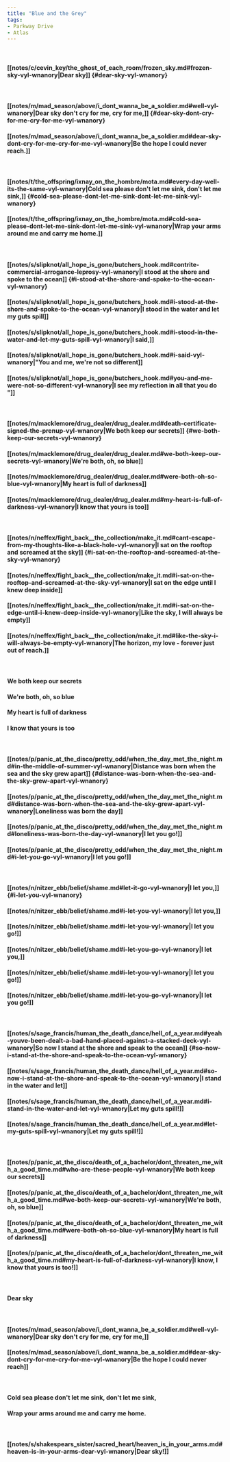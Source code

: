 ```yaml
---
title: "Blue and the Grey"
tags:
- Parkway Drive
- Atlas
---
```

&nbsp;
#### [[notes/c/cevin_key/the_ghost_of_each_room/frozen_sky.md#frozen-sky-vyl-wnanory|Dear sky]] {#dear-sky-vyl-wnanory}
&nbsp;
#### [[notes/m/mad_season/above/i_dont_wanna_be_a_soldier.md#well-vyl-wnanory|Dear sky don't cry for me, cry for me,]] {#dear-sky-dont-cry-for-me-cry-for-me-vyl-wnanory}
#### [[notes/m/mad_season/above/i_dont_wanna_be_a_soldier.md#dear-sky-dont-cry-for-me-cry-for-me-vyl-wnanory|Be the hope I could never reach.]]
&nbsp;
#### [[notes/t/the_offspring/ixnay_on_the_hombre/mota.md#every-day-well-its-the-same-vyl-wnanory|Cold sea please don't let me sink, don't let me sink,]] {#cold-sea-please-dont-let-me-sink-dont-let-me-sink-vyl-wnanory}
#### [[notes/t/the_offspring/ixnay_on_the_hombre/mota.md#cold-sea-please-dont-let-me-sink-dont-let-me-sink-vyl-wnanory|Wrap your arms around me and carry me home.]]
&nbsp;
#### [[notes/s/slipknot/all_hope_is_gone/butchers_hook.md#contrite-commercial-arrogance-leprosy-vyl-wnanory|I stood at the shore and spoke to the ocean]] {#i-stood-at-the-shore-and-spoke-to-the-ocean-vyl-wnanory}
#### [[notes/s/slipknot/all_hope_is_gone/butchers_hook.md#i-stood-at-the-shore-and-spoke-to-the-ocean-vyl-wnanory|I stood in the water and let my guts spill]]
#### [[notes/s/slipknot/all_hope_is_gone/butchers_hook.md#i-stood-in-the-water-and-let-my-guts-spill-vyl-wnanory|I said,]]
#### [[notes/s/slipknot/all_hope_is_gone/butchers_hook.md#i-said-vyl-wnanory|"You and me, we're not so different]]
#### [[notes/s/slipknot/all_hope_is_gone/butchers_hook.md#you-and-me-were-not-so-different-vyl-wnanory|I see my reflection in all that you do "]]
&nbsp;
#### [[notes/m/macklemore/drug_dealer/drug_dealer.md#death-certificate-signed-the-prenup-vyl-wnanory|We both keep our secrets]] {#we-both-keep-our-secrets-vyl-wnanory}
#### [[notes/m/macklemore/drug_dealer/drug_dealer.md#we-both-keep-our-secrets-vyl-wnanory|We're both, oh, so blue]]
#### [[notes/m/macklemore/drug_dealer/drug_dealer.md#were-both-oh-so-blue-vyl-wnanory|My heart is full of darkness]]
#### [[notes/m/macklemore/drug_dealer/drug_dealer.md#my-heart-is-full-of-darkness-vyl-wnanory|I know that yours is too]]
&nbsp;
#### [[notes/n/neffex/fight_back__the_collection/make_it.md#cant-escape-from-my-thoughts-like-a-black-hole-vyl-wnanory|I sat on the rooftop and screamed at the sky]] {#i-sat-on-the-rooftop-and-screamed-at-the-sky-vyl-wnanory}
#### [[notes/n/neffex/fight_back__the_collection/make_it.md#i-sat-on-the-rooftop-and-screamed-at-the-sky-vyl-wnanory|I sat on the edge until I knew deep inside]]
#### [[notes/n/neffex/fight_back__the_collection/make_it.md#i-sat-on-the-edge-until-i-knew-deep-inside-vyl-wnanory|Like the sky, I will always be empty]]
#### [[notes/n/neffex/fight_back__the_collection/make_it.md#like-the-sky-i-will-always-be-empty-vyl-wnanory|The horizon, my love - forever just out of reach.]]
&nbsp;
#### We both keep our secrets
#### We're both, oh, so blue
#### My heart is full of darkness
#### I know that yours is too
&nbsp;
#### [[notes/p/panic_at_the_disco/pretty_odd/when_the_day_met_the_night.md#in-the-middle-of-summer-vyl-wnanory|Distance was born when the sea and the sky grew apart]] {#distance-was-born-when-the-sea-and-the-sky-grew-apart-vyl-wnanory}
#### [[notes/p/panic_at_the_disco/pretty_odd/when_the_day_met_the_night.md#distance-was-born-when-the-sea-and-the-sky-grew-apart-vyl-wnanory|Loneliness was born the day]]
#### [[notes/p/panic_at_the_disco/pretty_odd/when_the_day_met_the_night.md#loneliness-was-born-the-day-vyl-wnanory|I let you go!]]
#### [[notes/p/panic_at_the_disco/pretty_odd/when_the_day_met_the_night.md#i-let-you-go-vyl-wnanory|I let you go!]]
&nbsp;
#### [[notes/n/nitzer_ebb/belief/shame.md#let-it-go-vyl-wnanory|I let you,]] {#i-let-you-vyl-wnanory}
#### [[notes/n/nitzer_ebb/belief/shame.md#i-let-you-vyl-wnanory|I let you,]]
#### [[notes/n/nitzer_ebb/belief/shame.md#i-let-you-vyl-wnanory|I let you go!]]
#### [[notes/n/nitzer_ebb/belief/shame.md#i-let-you-go-vyl-wnanory|I let you,]]
#### [[notes/n/nitzer_ebb/belief/shame.md#i-let-you-vyl-wnanory|I let you go!]]
#### [[notes/n/nitzer_ebb/belief/shame.md#i-let-you-go-vyl-wnanory|I let you go!]]
&nbsp;
#### [[notes/s/sage_francis/human_the_death_dance/hell_of_a_year.md#yeah-youve-been-dealt-a-bad-hand-placed-against-a-stacked-deck-vyl-wnanory|So now I stand at the shore and speak to the ocean]] {#so-now-i-stand-at-the-shore-and-speak-to-the-ocean-vyl-wnanory}
#### [[notes/s/sage_francis/human_the_death_dance/hell_of_a_year.md#so-now-i-stand-at-the-shore-and-speak-to-the-ocean-vyl-wnanory|I stand in the water and let]]
#### [[notes/s/sage_francis/human_the_death_dance/hell_of_a_year.md#i-stand-in-the-water-and-let-vyl-wnanory|Let my guts spill!]]
#### [[notes/s/sage_francis/human_the_death_dance/hell_of_a_year.md#let-my-guts-spill-vyl-wnanory|Let my guts spill!]]
&nbsp;
#### [[notes/p/panic_at_the_disco/death_of_a_bachelor/dont_threaten_me_with_a_good_time.md#who-are-these-people-vyl-wnanory|We both keep our secrets]]
#### [[notes/p/panic_at_the_disco/death_of_a_bachelor/dont_threaten_me_with_a_good_time.md#we-both-keep-our-secrets-vyl-wnanory|We're both, oh, so blue]]
#### [[notes/p/panic_at_the_disco/death_of_a_bachelor/dont_threaten_me_with_a_good_time.md#were-both-oh-so-blue-vyl-wnanory|My heart is full of darkness]]
#### [[notes/p/panic_at_the_disco/death_of_a_bachelor/dont_threaten_me_with_a_good_time.md#my-heart-is-full-of-darkness-vyl-wnanory|I know, I know that yours is too!]]
&nbsp;
#### Dear sky
&nbsp;
#### [[notes/m/mad_season/above/i_dont_wanna_be_a_soldier.md#well-vyl-wnanory|Dear sky don't cry for me, cry for me,]]
#### [[notes/m/mad_season/above/i_dont_wanna_be_a_soldier.md#dear-sky-dont-cry-for-me-cry-for-me-vyl-wnanory|Be the hope I could never reach]]
&nbsp;
#### Cold sea please don't let me sink, don't let me sink,
#### Wrap your arms around me and carry me home.
&nbsp;
#### [[notes/s/shakespears_sister/sacred_heart/heaven_is_in_your_arms.md#heaven-is-in-your-arms-dear-vyl-wnanory|Dear sky!]]
